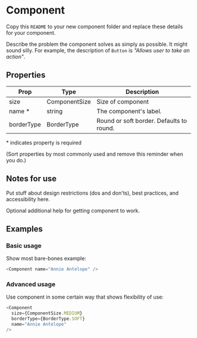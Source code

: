 # Component

Copy this `README` to your new component folder and replace these details for your component.

Describe the problem the component solves as simply as possible. It might sound silly. For example, the description of `Button` is *"Allows user to take an action"*.

## Properties

| Prop | Type | Description |
| ---- | ---- | ----------- |
| size | ComponentSize| Size of component |
| name * | string | The component's label. |
| borderType | BorderType| Round or soft border. Defaults to round.|

\* indicates property is required

(Sort properties by most commonly used and remove this reminder when you do.)

## Notes for use

Put stuff about design restrictions (dos and don'ts), best practices, and accessibility here.

Optional additional help for getting component to work.

## Examples

### Basic usage

Show most bare-bones example:

```js
<Component name="Annie Antelope" />
```

### Advanced usage

Use component in some certain way that shows flexibility of use:

```js
<Component
  size={ComponentSize.MEDIUM}
  borderType={BorderType.SOFT}
  name="Annie Antelope"
/>
```

